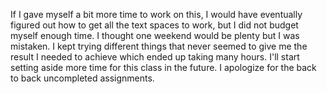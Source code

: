 If I gave myself a bit more time to work on this, I would have eventually figured
out how to get all the text spaces to work, but I did not budget myself enough time.
I thought one weekend would be plenty but I was mistaken. I kept trying
different things that never seemed to give me the result I needed to achieve which
ended up taking many hours. I'll start setting aside more time for this class in
the future. I apologize for the back to back uncompleted assignments.
